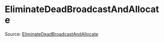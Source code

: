 # EliminateDeadBroadcastAndAllocate

Source: [EliminateDeadBroadcastAndAllocate](../csrc/device_lower/pass/warp_reduce.cpp#L64)
